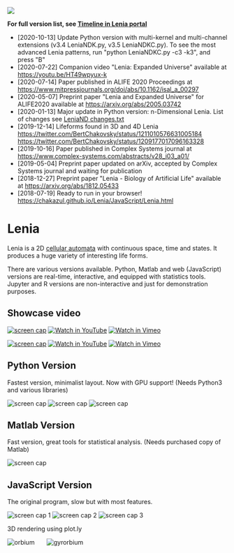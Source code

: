 ![](https://github.com/Chakazul/Lenia/blob/master/Screencap/icon2.png)

**For full version list, see [Timeline in Lenia portal](https://chakazul.github.io/lenia.html)**

* [2020-10-13] Update Python version with multi-kernel and multi-channel extensions (v3.4 LeniaNDK.py, v3.5 LeniaNDKC.py). To see the most advanced Lenia patterns, run "python LeniaNDKC.py -c3 -k3", and press "B"
* [2020-07-22] Companion video "Lenia: Expanded Universe" available at https://youtu.be/HT49wpyux-k
* [2020-07-14] Paper published in ALIFE 2020 Proceedings at https://www.mitpressjournals.org/doi/abs/10.1162/isal_a_00297
* [2020-05-07] Preprint paper "Lenia and Expanded Universe" for ALIFE2020 available at https://arxiv.org/abs/2005.03742
* [2020-01-13] Major update in Python version: n-Dimensional Lenia. List of changes see [LeniaND changes.txt](Python/LeniaND%20changes.txt)
* [2019-12-14] Lifeforms found in 3D and 4D Lenia 
https://twitter.com/BertChakovsky/status/1211010576631005184
https://twitter.com/BertChakovsky/status/1209177017096163328
* [2019-10-16] Paper published in Complex Systems journal at https://www.complex-systems.com/abstracts/v28_i03_a01/ 
* [2019-05-04] Preprint paper updated on arXiv, accepted by Complex Systems journal and waiting for publication  
* [2018-12-27] Preprint paper "Lenia - Biology of Artificial Life" available at https://arxiv.org/abs/1812.05433
* [2018-07-19] Ready to run in your browser!  https://chakazul.github.io/Lenia/JavaScript/Lenia.html

# Lenia

Lenia is a 2D [cellular automata](https://en.wikipedia.org/wiki/Cellular_automaton) with continuous space, time and states. It produces a huge variety of interesting life forms.

There are various versions available. Python, Matlab and web (JavaScript) versions are real-time, interactive, and equipped with statistics tools. Jupyter and R versions are non-interactive and just for demonstration purposes.

## Showcase video

[![screen cap](https://github.com/Chakazul/Lenia/blob/master/Screencap/Video2.png)](https://youtu.be/HT49wpyux-k)
[![Watch in YouTube](https://chakazul.github.io/icons/icon-youtube.png)](https://youtu.be/HT49wpyux-k)
[![Watch in Vimeo](https://chakazul.github.io/icons/icon-vimeo.png)](https://vimeo.com/440386996)

[![screen cap](https://github.com/Chakazul/Lenia/blob/master/Screencap/Video.png)](https://youtu.be/iE46jKYcI4Y)
[![Watch in YouTube](https://chakazul.github.io/icons/icon-youtube.png)](https://youtu.be/iE46jKYcI4Y)
[![Watch in Vimeo](https://chakazul.github.io/icons/icon-vimeo.png)](https://vimeo.com/277328815)

## Python Version

Fastest version, minimalist layout. Now with GPU support! (Needs Python3 and various libraries)

![screen cap](https://github.com/Chakazul/Lenia/blob/master/Screencap/Python3.png)
![screen cap](https://github.com/Chakazul/Lenia/blob/master/Screencap/Python4.png)
![screen cap](https://github.com/Chakazul/Lenia/blob/master/Screencap/Python-stats.png)

## Matlab Version

Fast version, great tools for statistical analysis. (Needs purchased copy of Matlab)

![screen cap](https://github.com/Chakazul/Lenia/blob/master/Screencap/Matlab.png)

## JavaScript Version

The original program, slow but with most features.

![screen cap 1](https://github.com/Chakazul/Lenia/blob/master/Screencap/JavaScript.png)
![screen cap 2](https://github.com/Chakazul/Lenia/blob/master/Screencap/JavaScript2.png)
![screen cap 3](https://github.com/Chakazul/Lenia/blob/master/Screencap/JavaScript3.png)

3D rendering using plot.ly

![orbium](https://github.com/Chakazul/Lenia/blob/master/Screencap/orbium-ezgif.gif)&nbsp;&nbsp;&nbsp;&nbsp;&nbsp;&nbsp;
![gyrorbium](https://github.com/Chakazul/Lenia/blob/master/Screencap/gyrorbium-ezgif.gif)

